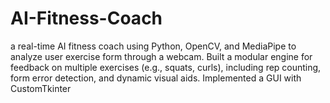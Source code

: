 # AI-Fitness-Coach
a real-time AI fitness coach using Python, OpenCV, and MediaPipe to analyze user exercise form through a webcam. Built a modular engine for feedback on multiple exercises (e.g., squats, curls), including rep counting, form error detection, and dynamic visual aids. Implemented a GUI with CustomTkinter 
